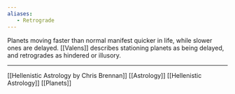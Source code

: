 ```yaml
---
aliases:
   - Retrograde
---
```


Planets moving faster than normal manifest quicker in life, while slower ones are delayed. [[Valens]] describes stationing planets as being delayed, and retrogrades as hindered or illusory. 

---
[[Hellenistic Astrology by Chris Brennan]]
[[Astrology]]
[[Hellenistic Astrology]]
[[Planets]]